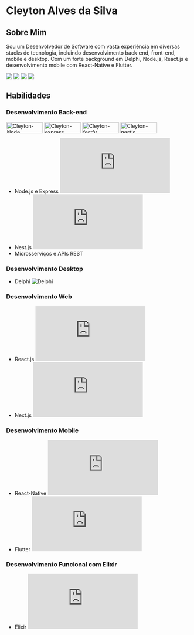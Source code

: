 # Cleyton Alves da Silva

## Sobre Mim
Sou um Desenvolvedor de Software com vasta experiência em diversas stacks de tecnologia, incluindo desenvolvimento back-end, front-end, mobile e desktop. Com um forte background em Delphi, Node.js, React.js e desenvolvimento mobile com React-Native e Flutter.

<div> 
  <a href="mailto:cleyton1986@gmail.com"><img src="https://img.shields.io/badge/Gmail-D14836?style=for-the-badge&logo=gmail&logoColor=white" target="_blank"></a>
  <a href="https://www.linkedin.com/in/cleytonalves" target="_blank"><img src="https://img.shields.io/badge/-LinkedIn-%230077B5?style=for-the-badge&logo=linkedin&logoColor=white" target="_blank"></a> 
  <a href="https://discord.com/channels/_cleytonalves" target="_blank"><img src="https://img.shields.io/badge/Discord-7289DA?style=for-the-badge&logo=discord&logoColor=white" target="_blank"></a> 
  <a href="https://twitter.com/DeveloperAlves" target="_blank"><img src="https://img.shields.io/badge/X-000000?style=for-the-badge&logo=x&logoColor=white" target="_blank"></a> 
 </div>

## Habilidades

### Desenvolvimento Back-end
<div style="display: inline_block">
  <img align="center" alt="Cleyton-Node" height="30" width="100" src="https://img.shields.io/badge/Node%20js-339933?style=for-the-badge&logo=nodedotjs&logoColor=white">
  <img align="center" alt="Cleyton-express" height="30" width="100" src="https://img.shields.io/badge/Express%20js-000000?style=for-the-badge&logo=express&logoColor=white">
  <img align="center" alt="Cleyton-festfy" height="30" width="100" src="https://img.shields.io/badge/fastify-202020?style=for-the-badge&logo=fastify&logoColor=white"> 
  <img align="center" alt="Cleyton-nestjs" height="30" width="100" src="https://img.shields.io/badge/nestjs-E0234E?style=for-the-badge&logo=nestjs&logoColor=white"> 
</div>

- Node.js e Express ![Node.js](https://github.com/alexandresanlim/Badges4-README.md-Profile/raw/master/README.md#nodejs)
- Nest.js ![Nest.js](https://github.com/alexandresanlim/Badges4-README.md-Profile/raw/master/README.md#nestjs)
- Microsserviços e APIs REST

### Desenvolvimento Desktop
- Delphi ![Delphi](https://img.shields.io/badge/Delphi-B22222?style=for-the-badge&logo=delphi&logoColor=white)

### Desenvolvimento Web
- React.js ![React.js](https://github.com/alexandresanlim/Badges4-README.md-Profile/raw/master/README.md#react)
- Next.js ![Next.js](https://github.com/alexandresanlim/Badges4-README.md-Profile/raw/master/README.md#nextjs)

### Desenvolvimento Mobile
- React-Native ![React-Native](https://github.com/alexandresanlim/Badges4-README.md-Profile/raw/master/README.md#reactnative)
- Flutter ![Flutter](https://github.com/alexandresanlim/Badges4-README.md-Profile/raw/master/README.md#flutter)

### Desenvolvimento Funcional com Elixir
- Elixir ![Elixir](https://github.com/alexandresanlim/Badges4-README.md-Profile/raw/master/README.md#elixir)
